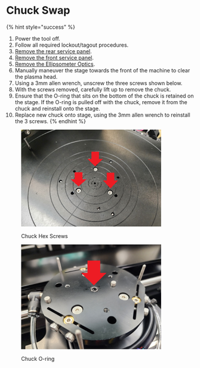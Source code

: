 # Chuck Swap

{% hint style="success" %}
1. Power the tool off.
2. Follow all required lockout/tagout procedures.
3. [Remove the rear service panel](broken-reference).
4. [Remove the front service panel](broken-reference).&#x20;
5. [Remove the Ellipsometer Optics](broken-reference).
6. Manually maneuver the stage towards the front of the machine to clear the plasma head.
7. Using a 3mm allen wrench, unscrew the three screws shown below.
8. With the screws removed, carefully lift up to remove the chuck.
9. Ensure that the O-ring that sits on the bottom of the chuck is retained on the stage. If the O-ring is pulled off with the chuck, remove it from the chuck and reinstall onto the stage.&#x20;
10. Replace new chuck onto stage, using the 3mm allen wrench to reinstall the 3 screws.
{% endhint %}

<div>

<figure><img src="../.gitbook/assets/chuck-screws.png" alt="" width="375"><figcaption><p>Chuck Hex Screws</p></figcaption></figure>

 

<figure><img src="../.gitbook/assets/chuck-o-ring.png" alt="" width="375"><figcaption><p>Chuck O-ring</p></figcaption></figure>

</div>

